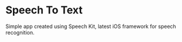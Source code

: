 # Speech To Text

Simple app created using Speech Kit, latest iOS framework for speech recognition.
